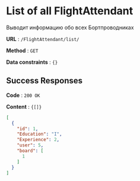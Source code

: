 # List of all FlightAttendant

Выводит информацию обо всех Бортпроводниках

**URL** : `/FlightAttendant/list/`

**Method** : `GET`

**Data constraints** : `{}`

## Success Responses

**Code** : `200 OK`

**Content** : `{[]}`

```json
[
  {
    "id": 1,
    "Education": "I",
    "Experience": 2,
    "user": 5,
    "board": [
      1
    ]
  }
]
```